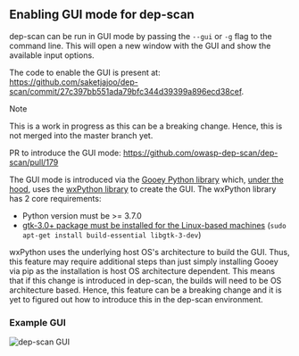 ## Enabling GUI mode for dep-scan

dep-scan can be run in GUI mode by passing the `--gui` or `-g` flag to the command line. This will open a new window with the GUI and show the available input options.


The code to enable the GUI is present at: https://github.com/saketjajoo/dep-scan/commit/27c397bb551ada79bfc344d39399a896ecd38cef.

> [!NOTE]
> This is a work in progress as this can be a breaking change. Hence, this is not merged into the master branch yet.

PR to introduce the GUI mode: https://github.com/owasp-dep-scan/dep-scan/pull/179

The GUI mode is introduced via the [Gooey Python library](https://pypi.org/project/Gooey/) which, [under the hood](https://github.com/chriskiehl/Gooey/blob/master/setup.py#L18), uses the [wxPython library](https://wxpython.org/) to create the GUI. The wxPython library has 2 core requirements:
- Python version must be >= 3.7.0
- [gtk-3.0+ package must be installed for the Linux-based machines](https://wxpython.org/blog/2017-08-17-builds-for-linux-with-pip/index.html) (`sudo apt-get install build-essential libgtk-3-dev`)

wxPython uses the underlying host OS's architecture to build the GUI. Thus, this feature may require additional steps than just simply installing Gooey via pip as the installation is host OS architecture dependent. This means that if this change is introduced in dep-scan, the builds will need to be OS architecture based. Hence, this feature can be a breaking change and it is yet to figured out how to introduce this in the dep-scan environment.

### Example GUI
![dep-scan GUI](dep-scan-gui.png)
